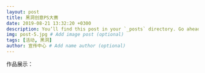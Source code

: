 ```yaml
---
layout: post
title: 黑洞创意PS大赛
date: 2019-08-21 13:32:20 +0300
description: You’ll find this post in your `_posts` directory. Go ahead and edit it and re-build the site to see your changes. # Add post description (optional)
img: post-5.jpg # Add image post (optional)
tags: [活动, 黑洞]
author: 宣传中心 # Add name author (optional)
---
```

作品展示：
